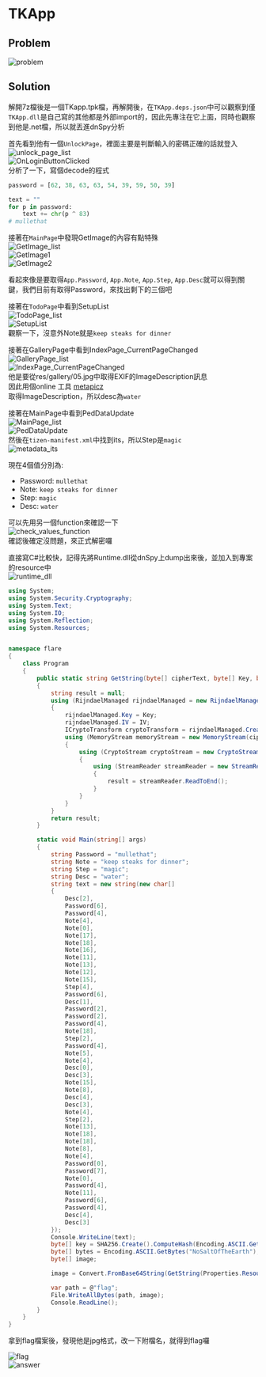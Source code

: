 # TKApp

## Problem
![problem](picture/problem.PNG)  

## Solution

解開7z檔後是一個TKapp.tpk檔，再解開後，在`TKApp.deps.json`中可以觀察到僅`TKApp.dll`是自己寫的其他都是外部import的，因此先專注在它上面，同時也觀察到他是.net檔，所以就丟進dnSpy分析

首先看到他有一個`UnlockPage`，裡面主要是判斷輸入的密碼正確的話就登入  
![unlock_page_list](picture/unlock_page_list.PNG)  
![OnLoginButtonClicked](picture/OnLoginButtonClicked.PNG)  
分析了一下，寫個decode的程式
```python
password = [62, 38, 63, 63, 54, 39, 59, 50, 39]

text = ""
for p in password:
    text += chr(p ^ 83)
# mullethat
```

接著在`MainPage`中發現GetImage的內容有點特殊  
![GetImage_list](picture/GetImage_list.PNG)  
![GetImage1](picture/GetImage1.PNG)  
![GetImage2](picture/GetImage2.PNG)  

看起來像是要取得`App.Password`, `App.Note`, `App.Step`, `App.Desc`就可以得到關鍵，我們目前有取得Password，來找出剩下的三個吧  

接著在`TodoPage`中看到SetupList  
![TodoPage_list](picture/TodoPage_list.PNG)  
![SetupList](picture/SetupList.PNG)  
觀察一下，沒意外Note就是`keep steaks for dinner`

接著在GalleryPage中看到IndexPage_CurrentPageChanged  
![GalleryPage_list](picture/GalleryPage_list.PNG)  
![IndexPage_CurrentPageChanged](picture/IndexPage_CurrentPageChanged.PNG)  
他是要從res/gallery/05.jpg中取得EXIF的ImageDescription訊息  
因此用個online 工具 [metapicz](http://metapicz.com#landing)  
取得ImageDescription，所以desc為`water`  

接著在MainPage中看到PedDataUpdate  
![MainPage_list](picture/MainPage_list.PNG)  
![PedDataUpdate](picture/PedDataUpdate.PNG)  
然後在`tizen-manifest.xml`中找到its，所以Step是`magic`  
![metadata_its](picture/metadata_its.PNG)  

現在4個值分別為:
* Password: `mullethat`
* Note: `keep steaks for dinner`
* Step: `magic`
* Desc: `water`

可以先用另一個function來確認一下  
![check_values_function](picture/check_values_function.PNG)  
確認後確定沒問題，來正式解密囉  

直接寫C#比較快，記得先將Runtime.dll從dnSpy上dump出來後，並加入到專案的resource中  
![runtime_dll](picture/runtime_dll.PNG)  
```C#
using System;
using System.Security.Cryptography;
using System.Text;
using System.IO;
using System.Reflection;
using System.Resources;


namespace flare
{
    class Program
    {
        public static string GetString(byte[] cipherText, byte[] Key, byte[] IV)
        {
            string result = null;
            using (RijndaelManaged rijndaelManaged = new RijndaelManaged())
            {
                rijndaelManaged.Key = Key;
                rijndaelManaged.IV = IV;
                ICryptoTransform cryptoTransform = rijndaelManaged.CreateDecryptor(rijndaelManaged.Key, rijndaelManaged.IV);
                using (MemoryStream memoryStream = new MemoryStream(cipherText))
                {
                    using (CryptoStream cryptoStream = new CryptoStream(memoryStream, cryptoTransform, 0))
                    {
                        using (StreamReader streamReader = new StreamReader(cryptoStream))
                        {
                            result = streamReader.ReadToEnd();
                        }
                    }
                }
            }
            return result;
        }

        static void Main(string[] args)
        {
            string Password = "mullethat";
            string Note = "keep steaks for dinner";
            string Step = "magic";
            string Desc = "water";
            string text = new string(new char[]
            {
                Desc[2],
                Password[6],
                Password[4],
                Note[4],
                Note[0],
                Note[17],
                Note[18],
                Note[16],
                Note[11],
                Note[13],
                Note[12],
                Note[15],
                Step[4],
                Password[6],
                Desc[1],
                Password[2],
                Password[2],
                Password[4],
                Note[18],
                Step[2],
                Password[4],
                Note[5],
                Note[4],
                Desc[0],
                Desc[3],
                Note[15],
                Note[8],
                Desc[4],
                Desc[3],
                Note[4],
                Step[2],
                Note[13],
                Note[18],
                Note[18],
                Note[8],
                Note[4],
                Password[0],
                Password[7],
                Note[0],
                Password[4],
                Note[11],
                Password[6],
                Password[4],
                Desc[4],
                Desc[3]
            });
            Console.WriteLine(text);
            byte[] key = SHA256.Create().ComputeHash(Encoding.ASCII.GetBytes(text));
            byte[] bytes = Encoding.ASCII.GetBytes("NoSaltOfTheEarth");
            byte[] image;

            image = Convert.FromBase64String(GetString(Properties.Resources.Runtime, key, bytes));

            var path = @"flag";
            File.WriteAllBytes(path, image);
            Console.ReadLine();
        }
    }
}
```

拿到flag檔案後，發現他是jpg格式，改一下附檔名，就得到flag囉  

![flag](picture/flag.jpg)  
![answer](picture/answer.PNG)  
